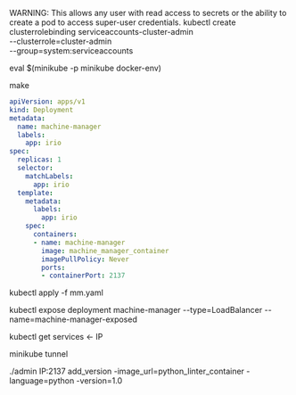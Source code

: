 WARNING: This allows any user with read access to secrets or the ability to create a pod to access super-user credentials.
kubectl create clusterrolebinding serviceaccounts-cluster-admin \
  --clusterrole=cluster-admin \
  --group=system:serviceaccounts

eval $(minikube -p minikube docker-env)

make

``` mm.yaml
apiVersion: apps/v1
kind: Deployment
metadata:
  name: machine-manager
  labels:
    app: irio
spec:
  replicas: 1
  selector:
    matchLabels:
      app: irio
  template:
    metadata:
      labels:
        app: irio
    spec:
      containers:
      - name: machine-manager
        image: machine_manager_container
        imagePullPolicy: Never
        ports:
        - containerPort: 2137
```

kubectl apply -f mm.yaml

kubectl expose deployment machine-manager --type=LoadBalancer --name=machine-manager-exposed

kubectl get services <- IP

minikube tunnel

./admin IP:2137 add_version -image_url=python_linter_container -language=python -version=1.0